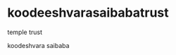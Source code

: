 # koodeeshvarasaibabatrust
temple trust
<html> 
<head>
  <title>my site</title>
  <body>
    <p>koodeshvara saibaba</p>
  </body>
  </head>
  </html>
